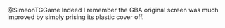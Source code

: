 @SimeonTGGame Indeed I remember the GBA original screen was much improved by simply prising its plastic cover off.
